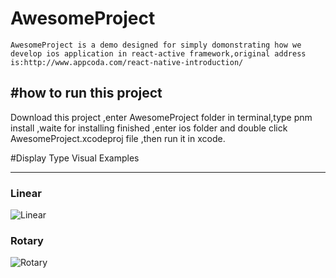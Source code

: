 # AwesomeProject

    AwesomeProject is a demo designed for simply domonstrating how we develop ios application in react-active framework,original address is:http://www.appcoda.com/react-native-introduction/

#how to run this project
--------------

   Download this project ,enter AwesomeProject folder in terminal,type pnm install ,waite for installing finished ,enter ios folder and double click AwesomeProject.xcodeproj file ,then run it in xcode.

#Display Type Visual Examples

----

### Linear
![Linear](http://g.recordit.co/xt86iK3A7f.gif)
### Rotary
![Rotary](http://g.recordit.co/Z7DsqjjBY3.gif)

